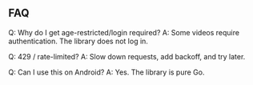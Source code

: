 ## FAQ

Q: Why do I get age-restricted/login required?
A: Some videos require authentication. The library does not log in.

Q: 429 / rate-limited?
A: Slow down requests, add backoff, and try later.

Q: Can I use this on Android?
A: Yes. The library is pure Go.


